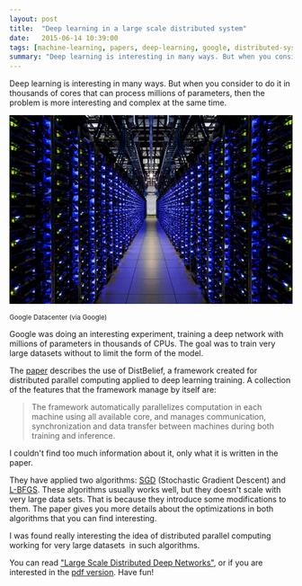 ```yaml
---
layout: post
title:  "Deep learning in a large scale distributed system"
date:   2015-06-14 10:39:00
tags: [machine-learning, papers, deep-learning, google, distributed-systems, distbelief]
summary: "Deep learning is interesting in many ways. But when you consider to do it in thousands of cores that can process millions of parameters, then the problem is more interesting and complex at the same time."
---
```


Deep learning is interesting in many ways. But when you consider to do it in thousands of cores that can process millions of parameters, then the problem is more interesting and complex at the same time.

<img src="/assets/images/datacenter.jpg" alt="" width="600px" align="middle" />

<small>Google Datacenter (via Google)</small>

Google was doing an interesting experiment, training a deep network with millions of parameters in thousands of CPUs. The goal was to train very large datasets without to limit the form of the model.

The <a title="Large Scale Distributed Deep Networks" href="http://research.google.com/archive/large_deep_networks_nips2012.html" target="_blank">paper</a> describes the use of DistBelief, a framework created for distributed parallel computing applied to deep learning training. A collection of the features that the framework manage by itself are:

> The framework automatically parallelizes computation in each machine using all available core, and
> manages communication, synchronization and data transfer between machines during both training and
> inference.

I couldn't find too much information about it, only what it is written in the paper.

They have applied two algorithms: <a href="http://en.wikipedia.org/wiki/Stochastic_gradient_descent" target="_blank">SGD</a> (Stochastic Gradient Descent) and <a href="http://en.wikipedia.org/wiki/Limited-memory_BFGS" target="_blank">L-BFGS</a>. These algorithms usually works well, but they doesn't scale with very large data sets. That is because they introduce some modifications to them. The paper gives you more details about the optimizations in both algorithms that you can find interesting.

I was found really interesting the idea of distributed parallel computing working for very large datasets  in such algorithms.

You can read <a href="http://research.google.com/archive/large_deep_networks_nips2012.html" target="_blank">"Large Scale Distributed Deep Networks"</a>, or if you are interested in the <a href="http://static.googleusercontent.com/media/research.google.com/en//archive/large_deep_networks_nips2012.pdf" target="_blank">pdf version</a>. Have fun!
